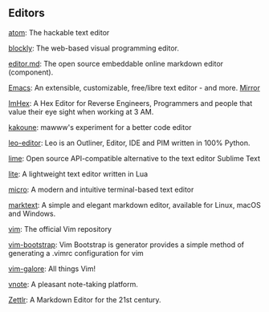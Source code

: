 ## Editors
[atom](https://github.com/atom/atom): The hackable text editor

[blockly](https://github.com/google/blockly): The web-based visual programming editor.

[editor.md](https://github.com/pandao/editor.md): The open source embeddable online markdown editor (component).

[Emacs](https://www.gnu.org/software/emacs/): An extensible, customizable, free/libre text editor - and more. [Mirror](https://github.com/emacs-mirror/emacs)

[ImHex](https://github.com/WerWolv/ImHex): A Hex Editor for Reverse Engineers, Programmers and people that value their eye sight when working at 3 AM.

[kakoune](https://github.com/mawww/kakoune): mawww's experiment for a better code editor

[leo-editor](https://github.com/leo-editor/leo-editor): Leo is an Outliner, Editor, IDE and PIM written in 100% Python.

[lime](https://github.com/limetext/lime): Open source API-compatible alternative to the text editor Sublime Text

[lite](https://github.com/rxi/lite): A lightweight text editor written in Lua

[micro](https://github.com/zyedidia/micro): A modern and intuitive terminal-based text editor

[marktext](https://github.com/marktext/marktext): A simple and elegant markdown editor, available for Linux, macOS and Windows.

[vim](https://github.com/vim/vim): The official Vim repository

[vim-bootstrap](https://github.com/editor-bootstrap/vim-bootstrap): Vim Bootstrap is generator provides a simple method of generating a .vimrc configuration for vim

[vim-galore](https://github.com/mhinz/vim-galore): All things Vim!

[vnote](https://github.com/vnotex/vnote): A pleasant note-taking platform.

[Zettlr](https://github.com/Zettlr/Zettlr): A Markdown Editor for the 21st century.
